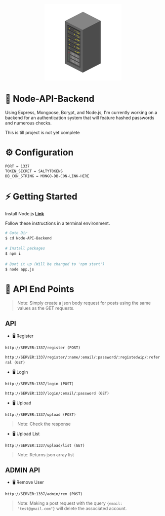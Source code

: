 <p align="center">
  <img width="248" height="248" src="https://raw.githubusercontent.com/0xWarning/Node-API-Backend/main/icon.png">
</p>

# 🍺 Node-API-Backend

Using Express, Mongoose, Bcrypt, and Node.js, 
I'm currently working on a backend for an authentication system that will feature hashed passwords and numerous checks.

This is till project is not yet complete

# ⚙️ Configuration

```dotenv
PORT = 1337
TOKEN_SECRET = SALTYTOKENS
DB_CON_STRING = MONGO-DB-CON-LINK-HERE
```

# ⚡ Getting Started

Install Node.js **[Link](https://nodejs.org/en/download/)**

Follow these instructions in a terminal environment.

```bash
# Goto Dir
$ cd Node-API-Backend

# Install packages
$ npm i

# Boot it up (Will be changed to 'npm start')
$ node app.js

```

# 📜 API End Points

> Note: Simply create a json body request for posts using the same values as the GET requests.

## API

- 🖥️ Register

`http://SERVER:1337/register (POST)`

`http://SERVER:1337/register/:name/:email/:password/:registedwip/:referral (GET)`

- 🖥️ Login

`http://SERVER:1337/login (POST)`

`http://SERVER:1337/login/:email/:password (GET)`


- 🖥️ Upload

`http://SERVER:1337/upload (POST)`
> Note: Check the response

- 🖥️ Upload List

`http://SERVER:1337/upload/list (GET)`
> Note: Returns json array list


## ADMIN API

- 🖥️ Remove User

`http://SERVER:1337/admin/rem (POST)`

> Note: Making a post request with the query `{email: "test@gmail.com"}` will delete the associated account.


